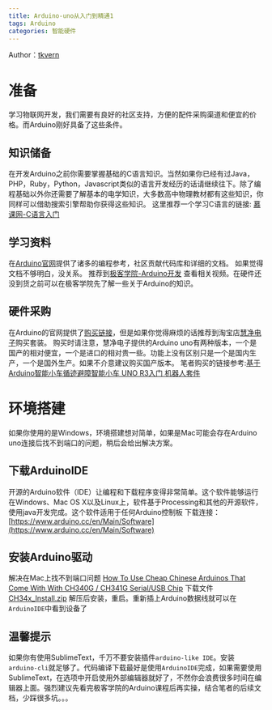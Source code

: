 ```yaml
---
title: Arduino-uno从入门到精通1
tags: Arduino
categories: 智能硬件
---
```


Author：[tkvern](https://github.com/tkvern)
# 准备
学习物联网开发，我们需要有良好的社区支持，方便的配件采购渠道和便宜的价格。而Arduino刚好具备了这些条件。

## 知识储备
在开发Arduino之前你需要掌握基础的C语言知识。当然如果你已经有过Java，PHP，Ruby，Python，Javascript类似的语言开发经历的话请继续往下。除了编程基础以外你还需要了解基本的电学知识，大多数高中物理教材都有这些知识，你同样可以借助搜索引擎帮助你获得这些知识。<!-- more -->
这里推荐一个学习C语言的链接:
[慕课网-C语言入门](http://www.imooc.com/view/249)

## 学习资料
在[Arduino官网](http://www.arduino.cc/)提供了诸多的编程参考，社区贡献代码库和详细的文档。
如果觉得文档不够明白，没关系。
推荐到[极客学院-Arduino开发](http://www.jikexueyuan.com/path/arduino/) 查看相关视频。在硬件还没到货之前可以在极客学院先了解一些关于Arduino的知识。

## 硬件采购
在Arduino的官网提供了[购买链接](https://store.arduino.cc/)，但是如果你觉得麻烦的话推荐到淘宝店[慧净电子](https://hjmcu.taobao.com/)购买套装。
购买时请注意，慧净电子提供的Arduino uno有两种版本，一个是国产的相对便宜，一个是进口的相对贵一些。功能上没有区别只是一个是国内生产，一个是国外生产。如果不介意建议购买国产版本。
笔者购买的链接参考:[基于Arduino智能小车循迹避障智能小车 UNO R3入门 机器人套件](https://item.taobao.com/item.htm?spm=a1z10.5-c.w4002-1930577668.24.t9tQHB&id=36621044626)

# 环境搭建
如果你使用的是Windows，环境搭建想对简单，如果是Mac可能会存在Arduino uno连接后找不到端口的问题，稍后会给出解决方案。

## 下载ArduinoIDE
开源的Arduino软件（IDE）让编程和下载程序变得非常简单。这个软件能够运行在Windows、Mac OS X以及Linux上，软件基于Processing和其他的开源软件，使用java开发完成。这个软件适用于任何Arduino控制板
下载连接：[https://www.arduino.cc/en/Main/Software](https://www.arduino.cc/en/Main/Software)

## 安装Arduino驱动
解决在Mac上找不到端口问题
[How To Use Cheap Chinese Arduinos That Come With With CH340G / CH341G Serial/USB Chip](http://kig.re/2014/12/31/how-to-use-arduino-nano-mini-pro-with-CH340G-on-mac-osx-yosemite.html)
下载文件 [CH34x_Install.zip](http://kig.re/downloads/CH34x_Install.zip)
解压后安装，重启。重新插上Arduino数据线就可以在`ArduinoIDE`中看到设备了

## 温馨提示
如果你有使用SublimeText，千万不要安装插件`arduino-like IDE`。安装`arduino-cli`就足够了。代码编译下载最好是使用`ArduinoIDE`完成，如果需要使用SublimeText，在选项中开启使用外部编辑器就好了，不然你会浪费很多时间在编辑器上面。强烈建议先看完极客学院的Arduino课程后再实操，结合笔者的后续文档，少踩很多坑。。。
